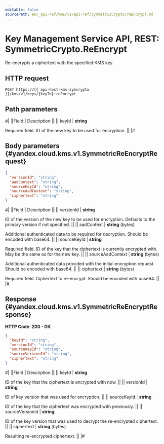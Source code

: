 ```yaml
---
editable: false
sourcePath: en/_api-ref/kms/v1/api-ref/SymmetricCrypto/reEncrypt.md
---
```


# Key Management Service API, REST: SymmetricCrypto.ReEncrypt

Re-encrypts a ciphertext with the specified KMS key.

## HTTP request

```
POST https://{{ api-host-kms-symcrypto }}/kms/v1/keys/{keyId}:reEncrypt
```

## Path parameters

#|
||Field | Description ||
|| keyId | **string**

Required field. ID of the new key to be used for encryption. ||
|#

## Body parameters {#yandex.cloud.kms.v1.SymmetricReEncryptRequest}

```json
{
  "versionId": "string",
  "aadContext": "string",
  "sourceKeyId": "string",
  "sourceAadContext": "string",
  "ciphertext": "string"
}
```

#|
||Field | Description ||
|| versionId | **string**

ID of the version of the new key to be used for encryption.
Defaults to the primary version if not specified. ||
|| aadContext | **string** (bytes)

Additional authenticated data to be required for decryption.
Should be encoded with base64. ||
|| sourceKeyId | **string**

Required field. ID of the key that the ciphertext is currently encrypted with. May be the same as for the new key. ||
|| sourceAadContext | **string** (bytes)

Additional authenticated data provided with the initial encryption request.
Should be encoded with base64. ||
|| ciphertext | **string** (bytes)

Required field. Ciphertext to re-encrypt.
Should be encoded with base64. ||
|#

## Response {#yandex.cloud.kms.v1.SymmetricReEncryptResponse}

**HTTP Code: 200 - OK**

```json
{
  "keyId": "string",
  "versionId": "string",
  "sourceKeyId": "string",
  "sourceVersionId": "string",
  "ciphertext": "string"
}
```

#|
||Field | Description ||
|| keyId | **string**

ID of the key that the ciphertext is encrypted with now. ||
|| versionId | **string**

ID of key version that was used for encryption. ||
|| sourceKeyId | **string**

ID of the key that the ciphertext was encrypted with previously. ||
|| sourceVersionId | **string**

ID of the key version that was used to decrypt the re-encrypted ciphertext. ||
|| ciphertext | **string** (bytes)

Resulting re-encrypted ciphertext. ||
|#
